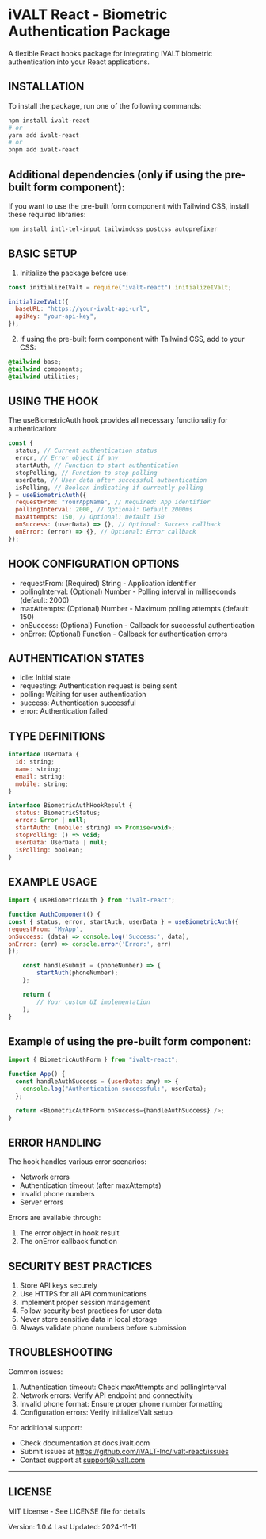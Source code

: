 # iVALT React - Biometric Authentication Package

A flexible React hooks package for integrating iVALT biometric authentication into your React applications.

## INSTALLATION

To install the package, run one of the following commands:

```bash
npm install ivalt-react
# or
yarn add ivalt-react
# or
pnpm add ivalt-react
```

## Additional dependencies (only if using the pre-built form component):

If you want to use the pre-built form component with Tailwind CSS, install these required libraries:

```bash
npm install intl-tel-input tailwindcss postcss autoprefixer
```

## BASIC SETUP

1. Initialize the package before use:

```javascript
const initializeIValt = require("ivalt-react").initializeIValt;

initializeIValt({
  baseURL: "https://your-ivalt-api-url",
  apiKey: "your-api-key",
});
```

2. If using the pre-built form component with Tailwind CSS, add to your CSS:

```css
@tailwind base;
@tailwind components;
@tailwind utilities;
```

## USING THE HOOK

The useBiometricAuth hook provides all necessary functionality for authentication:

```javascript
const {
  status, // Current authentication status
  error, // Error object if any
  startAuth, // Function to start authentication
  stopPolling, // Function to stop polling
  userData, // User data after successful authentication
  isPolling, // Boolean indicating if currently polling
} = useBiometricAuth({
  requestFrom: "YourAppName", // Required: App identifier
  pollingInterval: 2000, // Optional: Default 2000ms
  maxAttempts: 150, // Optional: Default 150
  onSuccess: (userData) => {}, // Optional: Success callback
  onError: (error) => {}, // Optional: Error callback
});
```

## HOOK CONFIGURATION OPTIONS

- requestFrom: (Required) String - Application identifier
- pollingInterval: (Optional) Number - Polling interval in milliseconds (default: 2000)
- maxAttempts: (Optional) Number - Maximum polling attempts (default: 150)
- onSuccess: (Optional) Function - Callback for successful authentication
- onError: (Optional) Function - Callback for authentication errors

## AUTHENTICATION STATES

- idle: Initial state
- requesting: Authentication request is being sent
- polling: Waiting for user authentication
- success: Authentication successful
- error: Authentication failed

## TYPE DEFINITIONS

```javascript
interface UserData {
  id: string;
  name: string;
  email: string;
  mobile: string;
}

interface BiometricAuthHookResult {
  status: BiometricStatus;
  error: Error | null;
  startAuth: (mobile: string) => Promise<void>;
  stopPolling: () => void;
  userData: UserData | null;
  isPolling: boolean;
}
```

## EXAMPLE USAGE

```javascript
import { useBiometricAuth } from "ivalt-react";

function AuthComponent() {
const { status, error, startAuth, userData } = useBiometricAuth({
requestFrom: 'MyApp',
onSuccess: (data) => console.log('Success:', data),
onError: (err) => console.error('Error:', err)
});

    const handleSubmit = (phoneNumber) => {
        startAuth(phoneNumber);
    };

    return (
        // Your custom UI implementation
    );
}
```

## Example of using the pre-built form component:

```javascript
import { BiometricAuthForm } from "ivalt-react";

function App() {
  const handleAuthSuccess = (userData: any) => {
    console.log("Authentication successful:", userData);
  };

  return <BiometricAuthForm onSuccess={handleAuthSuccess} />;
}
```

## ERROR HANDLING

The hook handles various error scenarios:

- Network errors
- Authentication timeout (after maxAttempts)
- Invalid phone numbers
- Server errors

Errors are available through:

1. The error object in hook result
2. The onError callback function

## SECURITY BEST PRACTICES

1. Store API keys securely
2. Use HTTPS for all API communications
3. Implement proper session management
4. Follow security best practices for user data
5. Never store sensitive data in local storage
6. Always validate phone numbers before submission

## TROUBLESHOOTING

Common issues:

1. Authentication timeout: Check maxAttempts and pollingInterval
2. Network errors: Verify API endpoint and connectivity
3. Invalid phone format: Ensure proper phone number formatting
4. Configuration errors: Verify initializeIValt setup

For additional support:

- Check documentation at docs.ivalt.com
- Submit issues at https://github.com/iVALT-Inc/ivalt-react/issues
- Contact support at support@ivalt.com

---

## LICENSE

MIT License - See LICENSE file for details

Version: 1.0.4
Last Updated: 2024-11-11
